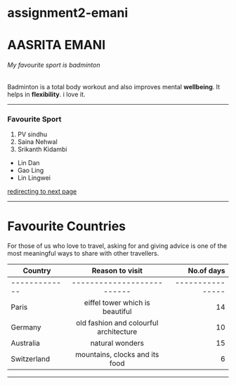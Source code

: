 # assignment2-emani
# AASRITA EMANI
###### My favourite sport is badminton
Badminton is a total body workout and also improves mental **wellbeing**. It helps in **flexibility**. i love it.

-----

### Favourite Sport
1. PV sindhu
2. Saina Nehwal
3. Srikanth Kidambi

* Lin Dan 
* Gao Ling
* Lin Lingwei<br>

[redirecting to next page](AboutMe.md)

---

# Favourite Countries
For those of us who love to travel, asking for and giving advice is one of the most meaningful ways to share with other travellers.

| **Country** | **Reason to visit**      | **No.of days** |
| --- | :---: | ---: |
|-------------|--------------------------|----------------|
| Paris       | eiffel tower which is beautiful| 14 |
| Germany     | old fashion and colourful architecture| 10 |
| Australia   | natural wonders| 15 |
| Switzerland | mountains, clocks and its food | 6 |

---